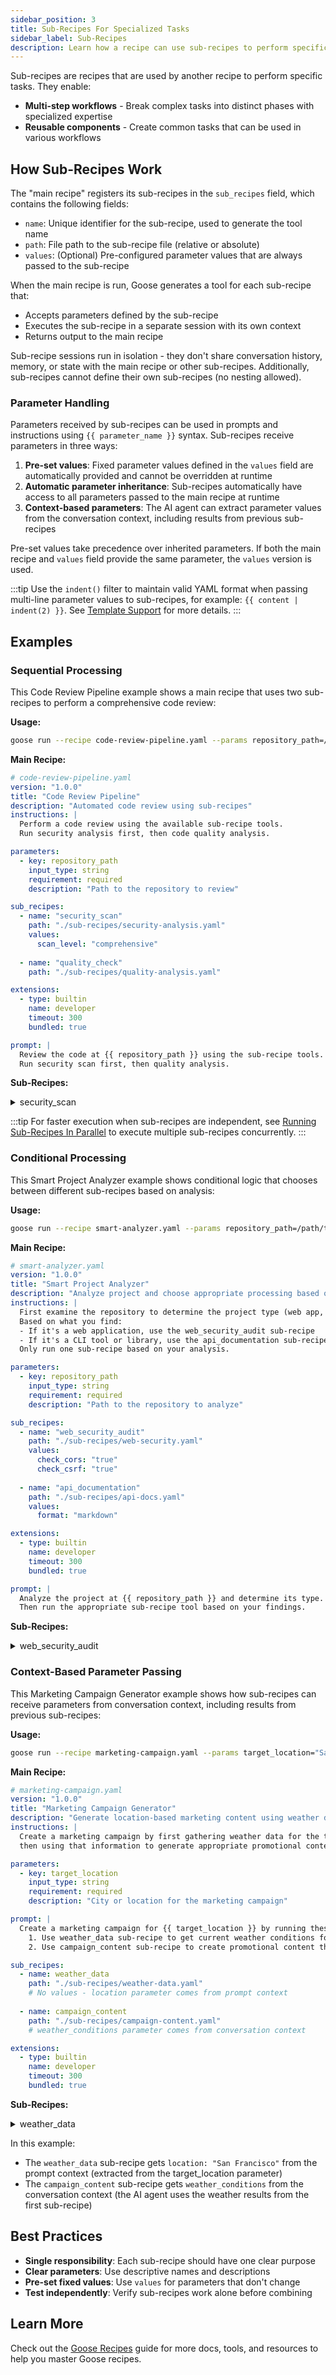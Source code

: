 ```yaml
---
sidebar_position: 3
title: Sub-Recipes For Specialized Tasks
sidebar_label: Sub-Recipes
description: Learn how a recipe can use sub-recipes to perform specific tasks
---
```


Sub-recipes are recipes that are used by another recipe to perform specific tasks. They enable:
- **Multi-step workflows** - Break complex tasks into distinct phases with specialized expertise
- **Reusable components** - Create common tasks that can be used in various workflows

## How Sub-Recipes Work

The "main recipe" registers its sub-recipes in the `sub_recipes` field, which contains the following fields:

- `name`: Unique identifier for the sub-recipe, used to generate the tool name
- `path`: File path to the sub-recipe file (relative or absolute)
- `values`: (Optional) Pre-configured parameter values that are always passed to the sub-recipe

When the main recipe is run, Goose generates a tool for each sub-recipe that:
- Accepts parameters defined by the sub-recipe
- Executes the sub-recipe in a separate session with its own context
- Returns output to the main recipe

Sub-recipe sessions run in isolation - they don't share conversation history, memory, or state with the main recipe or other sub-recipes. Additionally, sub-recipes cannot define their own sub-recipes (no nesting allowed).

### Parameter Handling

Parameters received by sub-recipes can be used in prompts and instructions using `{{ parameter_name }}` syntax. Sub-recipes receive parameters in three ways:

1. **Pre-set values**: Fixed parameter values defined in the `values` field are automatically provided and cannot be overridden at runtime
2. **Automatic parameter inheritance**: Sub-recipes automatically have access to all parameters passed to the main recipe at runtime
3. **Context-based parameters**: The AI agent can extract parameter values from the conversation context, including results from previous sub-recipes

Pre-set values take precedence over inherited parameters. If both the main recipe and `values` field provide the same parameter, the `values` version is used.

:::tip
Use the `indent()` filter to maintain valid YAML format when passing multi-line parameter values to sub-recipes, for example: `{{ content | indent(2) }}`. See [Template Support](/docs/guides/recipes/recipe-reference#template-support) for more details.
:::

## Examples

### Sequential Processing

This Code Review Pipeline example shows a main recipe that uses two sub-recipes to perform a comprehensive code review:

**Usage:**
```bash
goose run --recipe code-review-pipeline.yaml --params repository_path=/path/to/repo
```

**Main Recipe:**

```yaml
# code-review-pipeline.yaml
version: "1.0.0"
title: "Code Review Pipeline"
description: "Automated code review using sub-recipes"
instructions: |
  Perform a code review using the available sub-recipe tools.
  Run security analysis first, then code quality analysis.

parameters:
  - key: repository_path
    input_type: string
    requirement: required
    description: "Path to the repository to review"

sub_recipes:
  - name: "security_scan"
    path: "./sub-recipes/security-analysis.yaml"
    values:
      scan_level: "comprehensive"
  
  - name: "quality_check"
    path: "./sub-recipes/quality-analysis.yaml"

extensions:
  - type: builtin
    name: developer
    timeout: 300
    bundled: true

prompt: |
  Review the code at {{ repository_path }} using the sub-recipe tools.
  Run security scan first, then quality analysis.
```

**Sub-Recipes:**

<details>
  <summary>security_scan</summary>
  ```yaml
  # sub-recipes/security-analysis.yaml
  version: "1.0.0"
  title: "Security Scanner"
  description: "Analyze code for security vulnerabilities"
  instructions: |
    You are a security expert. Analyze the provided code for security issues.
    Focus on common vulnerabilities like SQL injection, XSS, and authentication flaws.

  parameters:
    - key: repository_path
      input_type: string
      requirement: required
      description: "Path to the code to analyze"
    
    - key: scan_level
      input_type: string
      requirement: optional
      default: "standard"
      description: "Depth of security scan (basic, standard, comprehensive)"

  extensions:
    - type: builtin
      name: developer
      timeout: 300
      bundled: true

  prompt: |
    Perform a {{ scan_level }} security analysis on the code at {{ repository_path }}.
    Report any security vulnerabilities found with severity levels and recommendations.
  ```
</details>

<details>
  <summary>quality_check</summary>
  ```yaml
  # sub-recipes/quality-analysis.yaml
  version: "1.0.0"
  title: "Code Quality Analyzer"
  description: "Analyze code quality and best practices"
  instructions: |
    You are a code quality expert. Review code for maintainability, 
    readability, and adherence to best practices.

  parameters:
    - key: repository_path
      input_type: string
      requirement: required
      description: "Path to the code to analyze"

  extensions:
    - type: builtin
      name: developer
      timeout: 300
      bundled: true

  prompt: |
    Analyze the code quality at {{ repository_path }}.
    Check for code smells, complexity issues, and suggest improvements.
  ```
</details>

:::tip
For faster execution when sub-recipes are independent, see [Running Sub-Recipes In Parallel](/docs/experimental/sub-recipes-in-parallel) to execute multiple sub-recipes concurrently.
:::

### Conditional Processing

This Smart Project Analyzer example shows conditional logic that chooses between different sub-recipes based on analysis:

**Usage:**
```bash
goose run --recipe smart-analyzer.yaml --params repository_path=/path/to/project
```

**Main Recipe:**

```yaml
# smart-analyzer.yaml
version: "1.0.0"
title: "Smart Project Analyzer"
description: "Analyze project and choose appropriate processing based on type"
instructions: |
  First examine the repository to determine the project type (web app, CLI tool, library, etc.).
  Based on what you find:
  - If it's a web application, use the web_security_audit sub-recipe
  - If it's a CLI tool or library, use the api_documentation sub-recipe
  Only run one sub-recipe based on your analysis.

parameters:
  - key: repository_path
    input_type: string
    requirement: required
    description: "Path to the repository to analyze"

sub_recipes:
  - name: "web_security_audit"
    path: "./sub-recipes/web-security.yaml"
    values:
      check_cors: "true"
      check_csrf: "true"
  
  - name: "api_documentation"
    path: "./sub-recipes/api-docs.yaml"
    values:
      format: "markdown"

extensions:
  - type: builtin
    name: developer
    timeout: 300
    bundled: true

prompt: |
  Analyze the project at {{ repository_path }} and determine its type.
  Then run the appropriate sub-recipe tool based on your findings.
```

**Sub-Recipes:**

<details>
  <summary>web_security_audit</summary>
  ```yaml
  # sub-recipes/web-security.yaml
  version: "1.0.0"
  title: "Web Security Auditor"
  description: "Security audit for web applications"
  instructions: |
    You are a web security specialist. Audit web applications for 
    security vulnerabilities specific to web technologies.

  parameters:
    - key: repository_path
      input_type: string
      requirement: required
      description: "Path to the web application code"
    
    - key: check_cors
      input_type: string
      requirement: optional
      default: "false"
      description: "Whether to check CORS configuration"
    
    - key: check_csrf
      input_type: string
      requirement: optional
      default: "false"
      description: "Whether to check CSRF protection"

  extensions:
    - type: builtin
      name: developer
      timeout: 300
      bundled: true

  prompt: |
    Perform a web security audit on {{ repository_path }}.
    {% if check_cors == "true" %}Check CORS configuration for security issues.{% endif %}
    {% if check_csrf == "true" %}Verify CSRF protection is properly implemented.{% endif %}
    Focus on web-specific vulnerabilities like XSS, authentication flaws, and session management.
  ```
</details>

<details>
  <summary>api_documentation</summary>
  ```yaml
  # sub-recipes/api-docs.yaml
  version: "1.0.0"
  title: "API Documentation Generator"
  description: "Generate documentation for APIs and libraries"
  instructions: |
    You are a technical writer specializing in API documentation.
    Create comprehensive documentation for code libraries and APIs.

  parameters:
    - key: repository_path
      input_type: string
      requirement: required
      description: "Path to the code to document"
    
    - key: format
      input_type: string
      requirement: optional
      default: "markdown"
      description: "Output format for documentation (markdown, html, rst)"

  extensions:
    - type: builtin
      name: developer
      timeout: 300
      bundled: true

  prompt: |
    Generate {{ format }} documentation for the code at {{ repository_path }}.
    Include API endpoints, function signatures, usage examples, and installation instructions.
    Focus on making it easy for developers to understand and use this code.
  ```
</details>

### Context-Based Parameter Passing

This Marketing Campaign Generator example shows how sub-recipes can receive parameters from conversation context, including results from previous sub-recipes:

**Usage:**
```bash
goose run --recipe marketing-campaign.yaml --params target_location="San Francisco"
```

**Main Recipe:**

```yaml
# marketing-campaign.yaml
version: "1.0.0"
title: "Marketing Campaign Generator"
description: "Generate location-based marketing content using weather data"
instructions: |
  Create a marketing campaign by first gathering weather data for the target location,
  then using that information to generate appropriate promotional content.

parameters:
  - key: target_location
    input_type: string
    requirement: required
    description: "City or location for the marketing campaign"

prompt: |
  Create a marketing campaign for {{ target_location }} by running these sub-recipes:
    1. Use weather_data sub-recipe to get current weather conditions for {{ target_location }}
    2. Use campaign_content sub-recipe to create promotional content that incorporates the weather information

sub_recipes:
  - name: weather_data
    path: "./sub-recipes/weather-data.yaml"
    # No values - location parameter comes from prompt context
  
  - name: campaign_content
    path: "./sub-recipes/campaign-content.yaml"
    # weather_conditions parameter comes from conversation context

extensions:
  - type: builtin
    name: developer
    timeout: 300
    bundled: true
```

**Sub-Recipes:**

<details>
  <summary>weather_data</summary>
  ```yaml
  # sub-recipes/weather-data.yaml
  version: "1.0.0"
  title: "Weather Data Collector"
  description: "Fetch current weather conditions for a location"
  instructions: |
    You are a weather data specialist. Gather current weather information
    including temperature, conditions, and seasonal context.

  parameters:
    - key: location
      input_type: string
      requirement: required
      description: "City or location to get weather data for"

  extensions:
    - type: builtin
      name: developer
      timeout: 300
      bundled: true

  prompt: |
    Get the current weather conditions for {{ location }}.
    Include temperature, weather conditions (sunny, rainy, etc.), 
    and any relevant seasonal information.
  ```
</details>

<details>
  <summary>campaign_content</summary>
  ```yaml
  # sub-recipes/campaign-content.yaml
  version: "1.0.0"
  title: "Campaign Content Creator"
  description: "Generate marketing content based on weather conditions"
  instructions: |
    You are a marketing content creator. Generate promotional content
    that incorporates weather conditions to create relevant, timely campaigns.

  parameters:
    - key: weather_conditions
      input_type: string
      requirement: required
      description: "Current weather conditions to incorporate into content"

  extensions:
    - type: builtin
      name: developer
      timeout: 300
      bundled: true

  prompt: |
    Create marketing content that incorporates these weather conditions: {{ weather_conditions }}.
    Generate compelling headlines and promotional copy that align with the current weather situation.
  ```
</details>

In this example:
- The `weather_data` sub-recipe gets `location: "San Francisco"` from the prompt context (extracted from the target_location parameter)
- The `campaign_content` sub-recipe gets `weather_conditions` from the conversation context (the AI agent uses the weather results from the first sub-recipe)

## Best Practices
- **Single responsibility**: Each sub-recipe should have one clear purpose
- **Clear parameters**: Use descriptive names and descriptions
- **Pre-set fixed values**: Use `values` for parameters that don't change
- **Test independently**: Verify sub-recipes work alone before combining

## Learn More
Check out the [Goose Recipes](/docs/guides/recipes) guide for more docs, tools, and resources to help you master Goose recipes.
